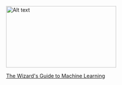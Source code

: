 <a href="https://github.com/your-username/your-repo/blob/main/my-notebook.ipynb">
    <img src="https://media.giphy.com/media/zCR9qJMsMkIrQbbHFI/giphy.gif" alt="Alt text" width="300" height="168"/>
</a>

[ The Wizard's Guide to Machine Learning](https://github.com/your-username/your-repo/blob/main/my-notebook.ipynb)

